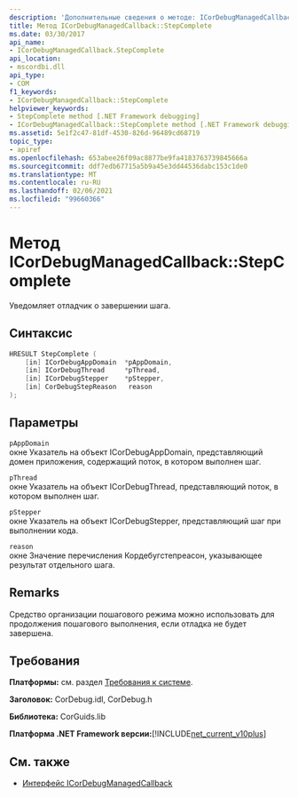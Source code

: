 ```yaml
---
description: 'Дополнительные сведения о методе: ICorDebugManagedCallback:: StepComplete'
title: Метод ICorDebugManagedCallback::StepComplete
ms.date: 03/30/2017
api_name:
- ICorDebugManagedCallback.StepComplete
api_location:
- mscordbi.dll
api_type:
- COM
f1_keywords:
- ICorDebugManagedCallback::StepComplete
helpviewer_keywords:
- StepComplete method [.NET Framework debugging]
- ICorDebugManagedCallback::StepComplete method [.NET Framework debugging]
ms.assetid: 5e1f2c47-81df-4530-826d-96489cd68719
topic_type:
- apiref
ms.openlocfilehash: 653abee26f09ac8877be9fa4183763739845666a
ms.sourcegitcommit: ddf7edb67715a5b9a45e3dd44536dabc153c1de0
ms.translationtype: MT
ms.contentlocale: ru-RU
ms.lasthandoff: 02/06/2021
ms.locfileid: "99660366"
---
```

# <a name="icordebugmanagedcallbackstepcomplete-method"></a>Метод ICorDebugManagedCallback::StepComplete

Уведомляет отладчик о завершении шага.  
  
## <a name="syntax"></a>Синтаксис  
  
```cpp  
HRESULT StepComplete (  
    [in] ICorDebugAppDomain  *pAppDomain,  
    [in] ICorDebugThread     *pThread,  
    [in] ICorDebugStepper    *pStepper,  
    [in] CorDebugStepReason   reason  
);  
```  
  
## <a name="parameters"></a>Параметры  

 `pAppDomain`  
 окне Указатель на объект ICorDebugAppDomain, представляющий домен приложения, содержащий поток, в котором выполнен шаг.  
  
 `pThread`  
 окне Указатель на объект ICorDebugThread, представляющий поток, в котором выполнен шаг.  
  
 `pStepper`  
 окне Указатель на объект ICorDebugStepper, представляющий шаг при выполнении кода.  
  
 `reason`  
 окне Значение перечисления Кордебугстепреасон, указывающее результат отдельного шага.  
  
## <a name="remarks"></a>Remarks  

 Средство организации пошагового режима можно использовать для продолжения пошагового выполнения, если отладка не будет завершена.  
  
## <a name="requirements"></a>Требования  

 **Платформы:** см. раздел [Требования к системе](../../get-started/system-requirements.md).  
  
 **Заголовок:** CorDebug.idl, CorDebug.h  
  
 **Библиотека:** CorGuids.lib  
  
 **Платформа .NET Framework версии:**[!INCLUDE[net_current_v10plus](../../../../includes/net-current-v10plus-md.md)]  
  
## <a name="see-also"></a>См. также

- [Интерфейс ICorDebugManagedCallback](icordebugmanagedcallback-interface.md)
